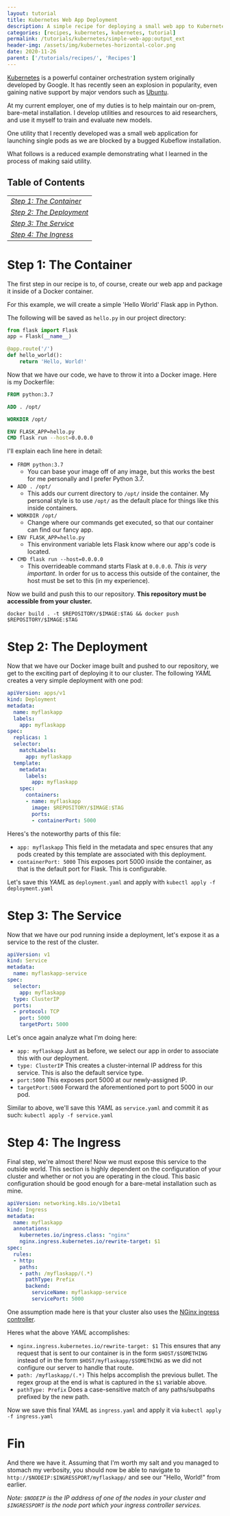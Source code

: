 ```yaml
---
layout: tutorial
title: Kubernetes Web App Deployment
description: A simple recipe for deploying a small web app to Kubernetes.
categories: [recipes, kubernetes, kubernetes, tutorial]
permalink: /tutorials/kubernetes/simple-web-app:output_ext
header-img: /assets/img/kubernetes-horizontal-color.png
date: 2020-11-26
parent: ['/tutorials/recipes/', 'Recipes']
---
```

[Kubernetes](https://kubernetes.io/) is a powerful container orchestration system originally developed by Google. It has recently seen an explosion in popularity, even gaining native support by major vendors such as [Ubuntu](https://ubuntu.com/kubernetes).

At my current employer, one of my duties is to help maintain our on-prem, bare-metal installation. I develop utilities and resources to aid researchers, and use it myself to train and evaluate new models.

One utility that I recently developed was a small web application for launching single pods as we are blocked by a bugged Kubeflow installation.

What follows is a reduced example demonstrating what I learned in the process of making said utility.

<div class="mx-auto" style="width: 50%">
<table class="table">
<thead class="thead-light"><h2>Table of Contents</h2></thead>
<tbody>
<tr>
<td>
<a href="#step-1-the-container"><u><em>Step 1: The Container</em></u></a>
</td>
</tr>
<tr>
<td>
<a href="#step-2-the-deployment"><u><em>Step 2: The Deployment</em></u></a>
</td>
</tr>
<tr>
<td>
<a href="#step-3-the-service"><u><em>Step 3: The Service</em></u></a>
</td>
</tr>
<tr>
<td>
<a href="#step-4-the-ingress"><u><em>Step 4: The Ingress</em></u></a>
</td>
</tr>
</tbody>
</table>
</div>

# Step 1: The Container
The first step in our recipe is to, of course, create our web app and package it inside of a Docker container.

For this example, we will create a simple 'Hello World' Flask app in Python.

The following will be saved as `hello.py` in our project directory:

``` python
from flask import Flask
app = Flask(__name__)

@app.route('/')
def hello_world():
    return 'Hello, World!'
```

Now that we have our code, we have to throw it into a Docker image. Here is my Dockerfile:

``` dockerfile
FROM python:3.7

ADD . /opt/

WORKDIR /opt/

ENV FLASK_APP=hello.py
CMD flask run --host=0.0.0.0
```

I'll explain each line here in detail:
- `FROM python:3.7`
    - You can base your image off of any image, but this works the best for me personally and I prefer Python 3.7.
- `ADD . /opt/`
    - This adds our current directory to `/opt/` inside the container. My personal style is to use `/opt/` as the default place for things like this inside containers.
- `WORKDIR /opt/`
    - Change where our commands get executed, so that our container can find our fancy app.
- `ENV FLASK_APP=hello.py`
    - This environment variable lets Flask know where our app's code is located.
- `CMD flask run --host=0.0.0.0`
    - This overrideable command starts Flask at `0.0.0.0`. *This is very important*. In order for us to access this outside of the container, the host must be set to this (in my experience).

Now we build and push this to our repository. **This repository must be accessible from your cluster.**

`docker build . -t $REPOSITORY/$IMAGE:$TAG && docker push $REPOSITORY/$IMAGE:$TAG`

# Step 2: The Deployment
Now that we have our Docker image built and pushed to our repository, we get to the exciting part of deploying it to our cluster. The following *YAML* creates a very simple deployment with one pod:


```yaml
apiVersion: apps/v1
kind: Deployment
metadata:
  name: myflaskapp
  labels:
    app: myflaskapp
spec:
  replicas: 1
  selector:
    matchLabels:
      app: myflaskapp
  template:
    metadata:
      labels:
        app: myflaskapp
    spec:
      containers:
      - name: myflaskapp
        image: $REPOSITORY/$IMAGE:$TAG
        ports:
        - containerPort: 5000
```

Heres's the noteworthy parts of this file:
- `app: myflaskapp` This field in the metadata and spec ensures that any pods created by this template are associated with this deployment.
- `containerPort: 5000` This exposes port 5000 inside the container, as that is the default port for Flask. This is configurable.

Let's save this *YAML* as `deployment.yaml` and apply with `kubectl apply -f deployment.yaml`

# Step 3: The Service
Now that we have our pod running inside a deployment, let's expose it as a service to the rest of the cluster.

``` yaml
apiVersion: v1
kind: Service
metadata:
  name: myflaskapp-service
spec:
  selector:
    app: myflaskapp
  type: ClusterIP
  ports:
  - protocol: TCP
    port: 5000
    targetPort: 5000
```

Let's once again analyze what I'm doing here:
- `app: myflaskapp` Just as before, we select our app in order to associate this with our deployment.
- `type: ClusterIP` This creates a cluster-internal IP address for this service. This is also the default service type.
- `port:5000` This exposes port 5000 at our newly-assigned IP.
- `targetPort:5000` Forward the aforementioned port to port 5000 in our pod.

Similar to above, we'll save this *YAML* as `service.yaml` and commit it as such: `kubectl apply -f service.yaml`

# Step 4: The Ingress
Final step, we're almost there! Now we must expose this service to the outside world. This section is highly dependent on the configuration of your cluster and whether or not you are operating in the cloud. This basic configuration should be good enough for a bare-metal installation such as mine.

``` yaml
apiVersion: networking.k8s.io/v1beta1
kind: Ingress
metadata:
  name: myflaskapp
  annotations:
    kubernetes.io/ingress.class: "nginx"
    nginx.ingress.kubernetes.io/rewrite-target: $1
spec:
  rules:
  - http:
    paths:
    - path: /myflaskapp/(.*)
      pathType: Prefix
      backend:
        serviceName: myflaskapp-service
        servicePort: 5000
```

One assumption made here is that your cluster also uses the [NGinx ingress controller](https://kubernetes.github.io/ingress-nginx/).

Heres what the above *YAML* accomplishes:
- `nginx.ingress.kubernetes.io/rewrite-target: $1` This ensures that any request that is sent to our container is in the form `$HOST/$SOMETHING` instead of in the form `$HOST/myflaskapp/$SOMETHING` as we did not configure our server to handle that route.
- `path: /myflaskapp/(.*)` This helps accomplish the previous bullet. The regex group at the end is what is captured in the `$1` variable above.
- `pathType: Prefix` Does a case-sensitive match of any paths/subpaths prefixed by the new path.

Now we save this final *YAML* as `ingress.yaml` and apply it via `kubectl apply -f ingress.yaml`


# Fin
And there we have it. Assuming that I'm worth my salt and you managed to stomach my verbosity, you should now be able to navigate to `http://$NODEIP:$INGRESSPORT/myflaskapp/` and see our "Hello, World!" from earlier.

*Note: `$NODEIP` is the IP address of one of the nodes in your cluster and `$INGRESSPORT` is the node port which your ingress controller services.*
